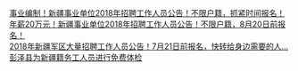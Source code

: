   
[事业编制！新疆事业单位2018年招聘工作人员公告！不限户籍，抓紧时间报名！](http://www.dianyue.me/archives/101/ienzok04xuk27513/)  
[年薪20万元！新疆事业单位2018年招聘工作人员公告！不限户籍，8月20日前报名！](http://www.dianyue.me/archives/141/ih3lpujemv8c9ssd/)  
[2018年新疆军区大量招聘工作人员公告！7月21日前报名，快转给身边需要的人...](http://www.dianyue.me/archives/478/8mqz9xxhqwjfnrd6/)  
[彭泽县为新疆籍务工人员进行免费体检](http://www.dianyue.me/archives/610/p6tavu6q0ka7e9t4/)